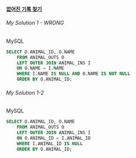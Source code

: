 #### [없어진 기록 찾기](https://programmers.co.kr/learn/courses/30/lessons/59042)


###### My Solution 1 - WRONG

MySQL
```sql
SELECT O.ANIMAL_ID, O.NAME
    FROM ANIMAL_OUTS O
    LEFT OUTER JOIN ANIMAL_INS I
    ON O.NAME = I.NAME
    WHERE I.NAME IS NULL AND O.NAME IS NOT NULL
    ORDER BY O.ANIMAL_ID;
```

###### My Solution 1-2

MySQL
```sql
SELECT O.ANIMAL_ID, O.NAME
    FROM ANIMAL_OUTS O
    LEFT OUTER JOIN ANIMAL_INS I
    ON O.ANIMAL_ID = I.ANIMAL_ID
    WHERE I.ANIMAL_ID IS NULL
    ORDER BY O.ANIMAL_ID;
```
